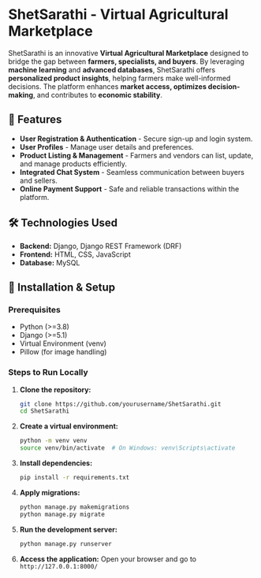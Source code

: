 # ShetSarathi - Virtual Agricultural Marketplace

ShetSarathi is an innovative **Virtual Agricultural Marketplace** designed to bridge the gap between **farmers, specialists, and buyers**. By leveraging **machine learning** and **advanced databases**, ShetSarathi offers **personalized product insights**, helping farmers make well-informed decisions. The platform enhances **market access, optimizes decision-making**, and contributes to **economic stability**.

## 🚀 Features

- **User Registration & Authentication** - Secure sign-up and login system.
- **User Profiles** - Manage user details and preferences.
- **Product Listing & Management** - Farmers and vendors can list, update, and manage products efficiently.
- **Integrated Chat System** - Seamless communication between buyers and sellers.
- **Online Payment Support** - Safe and reliable transactions within the platform.

## 🛠️ Technologies Used

- **Backend:** Django, Django REST Framework (DRF)
- **Frontend:** HTML, CSS, JavaScript
- **Database:** MySQL

## 🚀 Installation & Setup

### Prerequisites
- Python (>=3.8)
- Django (>=5.1)
- Virtual Environment (venv)
- Pillow (for image handling)

### Steps to Run Locally

1. **Clone the repository:**
   ```sh
   git clone https://github.com/yourusername/ShetSarathi.git
   cd ShetSarathi
   ```

2. **Create a virtual environment:**
   ```sh
   python -m venv venv
   source venv/bin/activate  # On Windows: venv\Scripts\activate
   ```

3. **Install dependencies:**
   ```sh
   pip install -r requirements.txt
   ```

4. **Apply migrations:**
   ```sh
   python manage.py makemigrations
   python manage.py migrate
   ```

5. **Run the development server:**
   ```sh
   python manage.py runserver
   ```

6. **Access the application:**
   Open your browser and go to `http://127.0.0.1:8000/`
